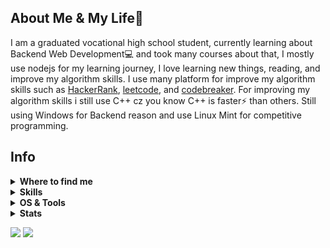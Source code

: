 ## About Me & My Life👨‍ 
I am a graduated vocational high school student, currently learning about Backend Web Development💻 and took many courses about that, I mostly use nodejs for my learning journey, I love learning new things, reading, and improve my algorithm skills. I use many platform for improve my algorithm skills such as [HackerRank](https://www.hackerrank.com/hellspeir), [leetcode](https://leetcode.com/afriizaalll/), and [codebreaker](https://codebreaker.xyz/profile/afriizaalll). For improving my algorithm skills i still use C++ cz you know C++ is faster⚡ than others. Still using Windows for Backend reason and use Linux Mint for competitive programming. 

## Info

</details>


<details>
  <summary><b>Where to find me</b></summary>

[![Github](https://img.shields.io/badge/-Github-181717?style=for-the-badge&logo=Github&logoColor=white)](https://github.com/afrizal0)
[![Twitter](https://img.shields.io/badge/-Twitter-1DA1F2?style=for-the-badge&logo=Twitter&logoColor=white)](https://twitter.com/afriiizal)
[![CodeChef](https://img.shields.io/badge/CodeChef-%23964B00.svg?style=for-the-badge&logo=CodeChef&logoColor=white)](https://www.codechef.com/users/wikimedicx)

</details>


<details>
  <summary><b>Skills</b></summary>


![HTML](https://img.shields.io/badge/HTML5-E34F26?style=for-the-badge&logo=html5&logoColor=white)
![CSS3](https://img.shields.io/badge/CSS3-1572B6?style=for-the-badge&logo=css3&logoColor=white)
![Javascript](https://img.shields.io/badge/JavaScript-323330?style=for-the-badge&logo=javascript&logoColor=F7DF1E)
![PHP](https://img.shields.io/badge/PHP-777BB4?style=for-the-badge&logo=php&logoColor=white)
![MYSQL](https://img.shields.io/badge/MySQL-00000F?style=for-the-badge&logo=mysql&logoColor=white)


</details>


<details>
  <summary><b>OS & Tools</b></summary>

![Ubuntu](https://img.shields.io/badge/Ubuntu-E95420?style=for-the-badge&logo=ubuntu&logoColor=white)
![Mint](https://img.shields.io/badge/Linux_Mint-87CF3E?style=for-the-badge&logo=linux-mint&logoColor=white)
![Windows](https://img.shields.io/badge/Windows-0078D6?style=for-the-badge&logo=windows&logoColor=white)

![vim](https://img.shields.io/badge/-vim-019733?logo=Vim&style=for-the-badge&logoColor=white)
![Sublime Text](https://img.shields.io/badge/sublime_text-%23575757.svg?style=for-the-badge&logo=sublime-text&logoColor=important)

![Git](https://img.shields.io/badge/-Git-F05032?logo=Git&style=for-the-badge&logoColor=white)
![Github](https://img.shields.io/badge/-Github-181717?logo=Github&style=for-the-badge&logoColor=white)

![NodeJS](https://img.shields.io/badge/Node.js-43853D?style=for-the-badge&logo=node.js&logoColor=white)
![Express.Js](https://img.shields.io/badge/Express.js-404D59?style=for-the-badge)
![Bootstrap](https://img.shields.io/badge/Bootstrap-563D7C?style=for-the-badge&logo=bootstrap&logoColor=white)

</details>


<details>
  <summary><b>Stats</b></summary>

![stats](https://github-readme-stats.vercel.app/api?username=afrizal0&show_icons=true&count_private=true&title_color=f7d745&text_color=b2d76c&icon_color=6562af&bg_color=00000000&hide=bg-color&hide_border=true)
![trophy](https://github-profile-trophy.vercel.app/?username=afrizal0&theme=juicyfresh&no-bg=true&no-frame=true&column=4&")
</details>

<!-- Image by <a href="https://pixabay.com/users/gagnonm1993-4710127/?utm_source=link-attribution&amp;utm_medium=referral&amp;utm_campaign=image&amp;utm_content=2358911">gagnonm1993</a> from <a href="https://pixabay.com/?utm_source=link-attribution&amp;utm_medium=referral&amp;utm_campaign=image&amp;utm_content=2358911">Pixabay</a> -->

![](https://komarev.com/ghpvc/?username=afrizal0&style=flat-square&label=Views)
![](https://badges.pufler.dev/visits/afrizal0/afrizal0?color=black&logo=github&style=flat-square)
